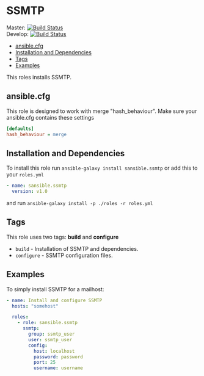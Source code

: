 # SSMTP

Master: [![Build Status](https://travis-ci.org/sansible/ssmtp.svg?branch=master)](https://travis-ci.org/sansible/ssmtp)  
Develop: [![Build Status](https://travis-ci.org/sansible/ssmtp.svg?branch=develop)](https://travis-ci.org/sansible/ssmtp)

* [ansible.cfg](#ansible-cfg)
* [Installation and Dependencies](#installation-and-dependencies)
* [Tags](#tags)
* [Examples](#examples)

This roles installs SSMTP.




## ansible.cfg

This role is designed to work with merge "hash_behaviour". Make sure your
ansible.cfg contains these settings

```INI
[defaults]
hash_behaviour = merge
```




## Installation and Dependencies

To install this role run `ansible-galaxy install sansible.ssmtp`
or add this to your `roles.yml`

```YAML
- name: sansible.ssmtp
  version: v1.0
```

and run `ansible-galaxy install -p ./roles -r roles.yml`




## Tags

This role uses two tags: **build** and **configure**

* `build` - Installation of SSMTP and dependencies.
* `configure` - SSMTP configuration files.




## Examples

To simply install SSMTP for a mailhost:

```YAML
- name: Install and configure SSMTP
  hosts: "somehost"

  roles:
    - role: sansible.ssmtp
      ssmtp:
        group: ssmtp_user
        user: ssmtp_user
        config:
          host: localhost
          password: password
          port: 25
          username: username
```
